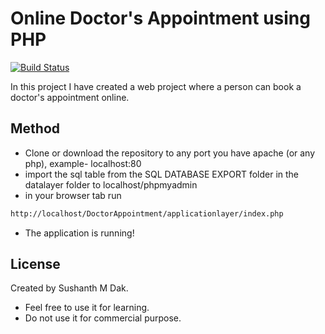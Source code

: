 # Online Doctor's Appointment using PHP


[![Build Status](https://travis-ci.org/joemccann/dillinger.svg?branch=master)](https://travis-ci.org/joemccann/dillinger)

In this project I have created a web project where a person can book a doctor's appointment online.

## Method

- Clone or download the repository to any port you have apache (or any php), example- localhost:80 
- import the sql table from the SQL DATABASE EXPORT folder in the datalayer folder to localhost/phpmyadmin
- in your browser tab run 
```sh
http://localhost/DoctorAppointment/applicationlayer/index.php
``` 
- The application is running!


## License

Created by Sushanth M Dak.
- Feel free to use it for learning.
- Do not use it for commercial purpose.
